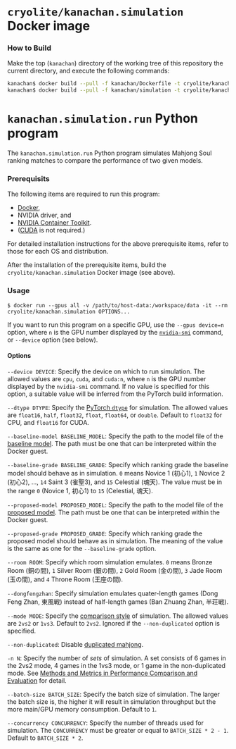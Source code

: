 # `cryolite/kanachan.simulation` Docker image

### How to Build

Make the top (`kanachan`) directory of the working tree of this repository the current directory, and execute the following commands:

```bash
kanachan$ docker build --pull -f kanachan/Dockerfile -t cryolite/kanachan .
kanachan$ docker build --pull -f kanachan/simulation -t cryolite/kanachan.simulation .
```

# `kanachan.simulation.run` Python program

The `kanachan.simulation.run` Python program simulates Mahjong Soul ranking matches to compare the performance of two given models.

### Prerequisits

The following items are required to run this program:

- [Docker](https://www.docker.com/),
- NVIDIA driver, and
- [NVIDIA Container Toolkit](https://docs.nvidia.com/datacenter/cloud-native/container-toolkit/overview.html).
- ([CUDA](https://developer.nvidia.com/cuda-toolkit) is not required.)

For detailed installation instructions for the above prerequisite items, refer to those for each OS and distribution.

After the installation of the prerequisite items, build the `cryolite/kanachan.simulation` Docker image (see above).

### Usage

```
$ docker run --gpus all -v /path/to/host-data:/workspace/data -it --rm cryolite/kanachan.simulation OPTIONS...
```

If you want to run this program on a specific GPU, use the `--gpus device=n` option, where `n` is the GPU number displayed by the [`nvidia-smi`](https://developer.nvidia.com/nvidia-system-management-interface) command, or `--device` option (see below).

#### Options

`--device DEVICE`: Specify the device on which to run simulation. The allowed values are `cpu`, `cuda`, and `cuda:n`, where `n` is the GPU number displayed by the `nvidia-smi` command. If no value is specified for this option, a suitable value will be inferred from the PyTorch build information.

`--dtype DTYPE`: Specify the [PyTorch `dtype`](https://pytorch.org/docs/stable/tensor_attributes.html#torch.dtype) for simulation. The allowed values are `float16`, `half`, `float32`, `float`, `float64`, or `double`. Default to `float32` for CPU, and `float16` for CUDA.

`--baseline-model BASELINE_MODEL`: Specify the path to the model file of the [baseline model](https://github.com/Cryolite/kanachan/wiki/Methods-and-Metrics-in-Performance-Comparison-and-Evaluation). The path must be one that can be interpreted within the Docker guest.

`--baseline-grade BASELINE_GRADE`: Specify which ranking grade the baseline model should behave as in simulation. `0` means Novice 1 (初心1), `1` Novice 2 (初心2), ..., `14` Saint 3 (雀聖3), and `15` Celestial (魂天). The value must be in the range `0` (Novice 1, 初心1) to `15` (Celestial, 魂天).

`--proposed-model PROPOSED_MODEL`: Specify the path to the model file of the [proposed model](https://github.com/Cryolite/kanachan/wiki/Methods-and-Metrics-in-Performance-Comparison-and-Evaluation). The path must be one that can be interpreted within the Docker guest.

`--proposed-grade PROPOSED_GRADE`: Specify which ranking grade the proposed model should behave as in simulation. The meaning of the value is the same as one for the `--baseline-grade` option.

`--room ROOM`: Specify which room simulation emulates. `0` means Bronze Room (銅の間), `1` Silver Room (銀の間), `2` Gold Room (金の間), `3` Jade Room (玉の間), and `4` Throne Room (王座の間).

`--dongfengzhan`: Specify simulation emulates quater-length games (Dong Feng Zhan, 東風戦) instead of half-length games (Ban Zhuang Zhan, 半荘戦).

`--mode MODE`: Specify the [comparison style](https://github.com/Cryolite/kanachan/wiki/Methods-and-Metrics-in-Performance-Comparison-and-Evaluation) of simulation. The allowed values are `2vs2` or `1vs3`. Default to `2vs2`. Ignored if the `--non-duplicated` option is specified.

`--non-duplicated`: Disable [duplicated mahjong](https://github.com/Cryolite/kanachan/wiki/Methods-and-Metrics-in-Performance-Comparison-and-Evaluation).

`-n N`: Specify the number of _sets_ of simulation. A set consists of 6 games in the 2vs2 mode, 4 games in the 1vs3 mode, or 1 game in the non-duplicated mode. See [Methods and Metrics in Performance Comparison and Evaluation](https://github.com/Cryolite/kanachan/wiki/Methods-and-Metrics-in-Performance-Comparison-and-Evaluation)
for detail.

`--batch-size BATCH_SIZE`: Specify the batch size of simulation. The larger the batch size is, the higher it will result in simulation throughput but the more main/GPU memory consumption. Default to `1`.

`--concurrency CONCURRENCY`: Specify the number of threads used for simulation. The `CONCURRENCY` must be greater or equal to `BATCH_SIZE * 2 - 1`. Default to `BATCH_SIZE * 2`.
